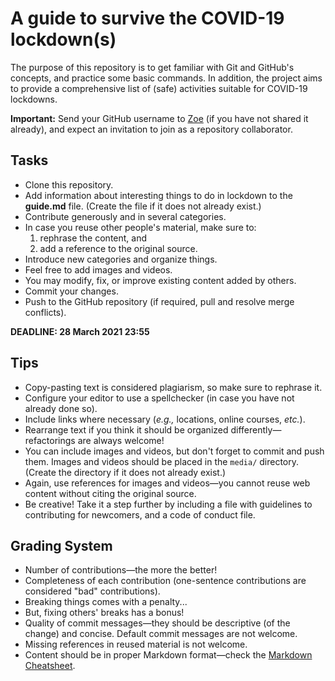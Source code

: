 # A guide to survive the COVID-19 lockdown(s)

The purpose of this repository is to get familiar with Git and GitHub's concepts, and practice some basic commands. In addition, the project aims to provide a comprehensive list of (safe) activities suitable for COVID-19 lockdowns.

**Important:** Send your GitHub username to [Zoe](mailto:zoekotti@aueb.gr) (if you have not shared it already), and expect an invitation to join as a repository collaborator.

## Tasks
- Clone this repository.
- Add information about interesting things to do in lockdown to the **guide.md** file. (Create the file if it does not already exist.)
- Contribute generously and in several categories.
- In case you reuse other people's material, make sure to:
    1. rephrase the content, and
    2. add a reference to the original source.
- Introduce new categories and organize things.
- Feel free to add images and videos.
- You may modify, fix, or improve existing content added by others.
- Commit your changes.
- Push to the GitHub repository (if required, pull and resolve merge conflicts).

**DEADLINE: 28 March 2021 23:55**

## Tips
- Copy-pasting text is considered plagiarism, so make sure to rephrase it.
- Configure your editor to use a spellchecker (in case you have not already done so).
- Include links where necessary (*e.g.,* locations, online courses, *etc.*).
- Rearrange text if you think it should be organized differently&mdash;refactorings are always welcome!
- You can include images and videos, but don't forget to commit and push them. Images and videos should be placed in the ```media/``` directory. (Create the directory if it does not already exist.)
- Again, use references for images and videos&mdash;you cannot reuse web content without citing the original source.
- Be creative! Take it a step further by including a file with guidelines to contributing for newcomers, and a code of conduct file.

## Grading System
- Number of contributions&mdash;the more the better!
- Completeness of each contribution (one-sentence contributions are considered "bad" contributions).
- Breaking things comes with a penalty...
- But, fixing others' breaks has a bonus!
- Quality of commit messages&mdash;they should be descriptive (of the change) and concise. Default commit messages are not welcome.
- Missing references in reused material is not welcome.
- Content should be in proper Markdown format&mdash;check the [Markdown Cheatsheet](https://github.com/adam-p/markdown-here/wiki/Markdown-Cheatsheet).
